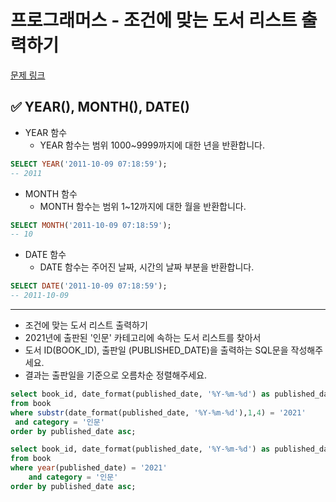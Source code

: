 # 프로그래머스 - 조건에 맞는 도서 리스트 출력하기

[문제 링크](https://school.programmers.co.kr/learn/courses/30/lessons/144853)

## ✅ YEAR(), MONTH(), DATE()

- YEAR 함수
  - YEAR 함수는 범위 1000~9999까지에 대한 년을 반환합니다.

```sql
SELECT YEAR('2011-10-09 07:18:59');
-- 2011
```

- MONTH 함수
  - MONTH 함수는 범위 1~12까지에 대한 월을 반환합니다.

```sql
SELECT MONTH('2011-10-09 07:18:59');
-- 10
```

- DATE 함수
  - DATE 함수는 주어진 날짜, 시간의 날짜 부분을 반환합니다.

```sql
SELECT DATE('2011-10-09 07:18:59');
-- 2011-10-09
```

---

- 조건에 맞는 도서 리스트 출력하기
- 2021년에 출판된 '인문' 카테고리에 속하는 도서 리스트를 찾아서
- 도서 ID(BOOK_ID), 출판일 (PUBLISHED_DATE)을 출력하는 SQL문을 작성해주세요.
- 결과는 출판일을 기준으로 오름차순 정렬해주세요.

```sql
select book_id, date_format(published_date, '%Y-%m-%d') as published_date
from book
where substr(date_format(published_date, '%Y-%m-%d'),1,4) = '2021'
 and category = '인문'
order by published_date asc;
```

```sql
select book_id, date_format(published_date, '%Y-%m-%d') as published_date
from book
where year(published_date) = '2021'
    and category = '인문'
order by published_date asc;
```
